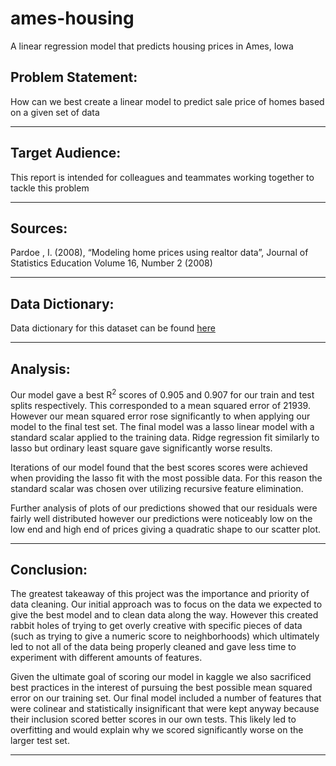 # ames-housing
A linear regression model that predicts housing prices in Ames, Iowa

## Problem Statement:
How can we best create a linear model to predict sale price of homes based on a given set of data

---
## Target Audience:
This report is intended for colleagues and teammates working together to tackle this problem

---
## Sources:
Pardoe , I. (2008), “Modeling home prices using realtor data”, Journal of Statistics Education Volume 16, Number 2 (2008)

---
## Data Dictionary:
Data dictionary for this dataset can be found [here](http://jse.amstat.org/v19n3/decock/DataDocumentation.txt)

---
## Analysis:
Our model gave a best R<sup>2</sup> scores of 0.905 and 0.907 for our train and test splits respectively. This corresponded to a mean squared error of 21939. However our mean squared error rose significantly to when applying our model to the final test set. The final model was a lasso linear model with a standard scalar applied to the training data. Ridge regression fit similarly to lasso but ordinary least square gave significantly worse results.     

Iterations of our model found that the best scores scores were achieved when providing the lasso fit with the most possible data. For this reason the standard scalar was chosen over utilizing recursive feature elimination. 

Further analysis of plots of our predictions showed that our residuals were fairly well distributed however our predictions were noticeably low on the low end and high end of prices giving a quadratic shape to our scatter plot. 

---
## Conclusion:
The greatest takeaway of this project was the importance and priority of data cleaning. Our initial approach was to focus on the data we expected to give the best model and to clean data along the way. However this created rabbit holes of trying to get overly creative with specific pieces of data (such as trying to give a numeric score to neighborhoods) which ultimately led to not all of the data being properly cleaned and gave less time to experiment with different amounts of features. 

Given the ultimate goal of scoring our model in kaggle we also sacrificed best practices in the interest of pursuing the best possible mean squared error on our training set. Our final model included a number of features that were colinear and statistically insignificant that were kept anyway because their inclusion scored better scores in our own tests. This likely led to overfitting and would explain why we scored significantly worse on the larger test set.

---
